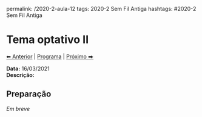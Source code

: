 permalink: /2020-2-aula-12
tags: 2020-2 Sem Fil Antiga
hashtags: #2020-2 Sem Fil Antiga

# Tema optativo II

[⬅ Anterior](2020-2-aula-11) | [Programa](/2020-2-sem) | [Próximo ⮕](2020-2-aula-13)    

**Data:** 16/03/2021  
**Descrição:**

## Preparação

*Em breve*
